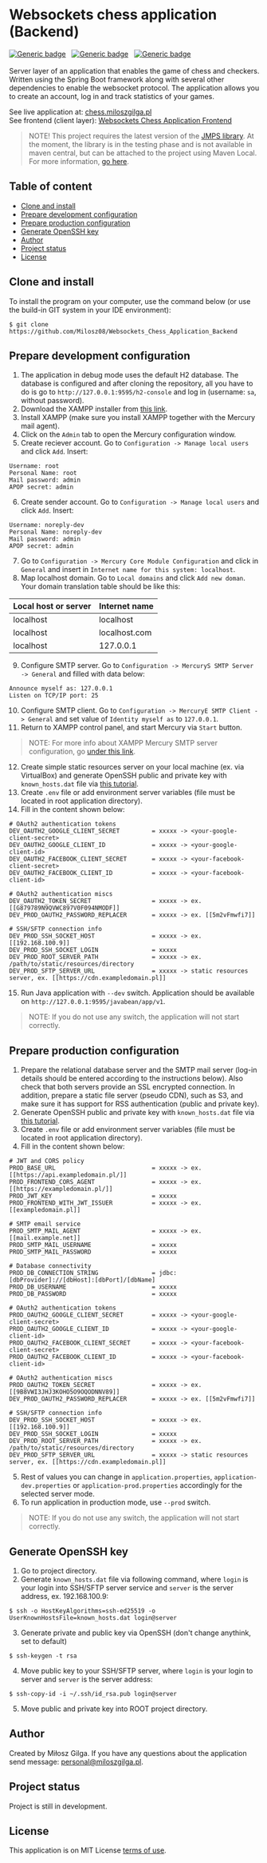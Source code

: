 # Websockets chess application (Backend)
[![Generic badge](https://img.shields.io/badge/Made%20with-Spring%20Boot%202.7.3-1abc9c.svg)](https://www.java.com/en/)&nbsp;&nbsp;
[![Generic badge](https://img.shields.io/badge/Build%20with-Gradle-green.svg)](https://gradle.org/)&nbsp;&nbsp;
[![Generic badge](https://img.shields.io/badge/Packaging-Jar%20-brown.svg)](https://gradle.org/)&nbsp;&nbsp;
<br><br>
Server layer of an application that enables the game of chess and checkers. Written using the Spring Boot framework 
along with several other dependencies to enable the websocket protocol. The application allows you to create an account, 
log in and track statistics of your games.

See live application at: [chess.miloszgilga.pl](https://chess.miloszgilga.pl/)<br>
See frontend (client layer): [Websockets Chess Application Frontend](https://github.com/Milosz08/Websockets_Chess_Application_Frontend)

> NOTE! This project requires the latest version of the [JMPS library](https://github.com/Milosz08/JMPS_Library). At the moment, the library is in the testing phase and is not available in maven central, but can be attached to the project using Maven Local. For more information, [go here](https://github.com/Milosz08/JMPS_Library).

## Table of content
* [Clone and install](#clone-and-install)
* [Prepare development configuration](#prepare-development-configuration)
* [Prepare production configuration](#prepare-production-configuration)
* [Generate OpenSSH key](#generate-openssh-key)
* [Author](#author)
* [Project status](#project-status)
* [License](#license)

<a name="clone-and-install"></a>
## Clone and install

To install the program on your computer, use the command below (or use the build-in GIT system in your IDE environment):
```
$ git clone https://github.com/Milosz08/Websockets_Chess_Application_Backend
```

<a name="prepare-development-configuration"></a>
## Prepare development configuration
1. The application in debug mode uses the default H2 database. The database is configured and after cloning the 
repository, all you have to do is go to `http://127.0.0.1:9595/h2-console` and log in (username: `sa`, without password).
2. Download the XAMPP installer from [this link](https://www.apachefriends.org/download.html).
3. Install XAMPP (make sure you install XAMPP together with the Mercury mail agent).
4. Click on the `Admin` tab to open the Mercury configuration window.
5. Create reciever account. Go to `Configuration -> Manage local users` and click `Add`. Insert:
```
Username: root
Personal Name: root
Mail password: admin
APOP secret: admin
```
6. Create sender account. Go to `Configuration -> Manage local users` and click `Add`. Insert:
```
Username: noreply-dev
Personal Name: noreply-dev
Mail password: admin
APOP secret: admin
```
7. Go to `Configuration -> Mercury Core Module Configuration` and click in `General` and insert in `Internet name for
this system: localhost`.<br>
8. Map localhost domain. Go to `Local domains` and click `Add new doman`. Your domain translation table should be like this:

| Local host or server | Internet name |
|----------------------|---------------|
| localhost            | localhost     |
| localhost            | localhost.com |
| localhost            | 127.0.0.1     |

9. Configure SMTP server. Go to `Configuration -> MercuryS SMTP Server -> General` and filled with data below:
```
Announce myself as: 127.0.0.1
Listen on TCP/IP port: 25
```
10. Configure SMTP client. Go to `Configuration -> MercuryE SMTP Client -> General` and set value of `Identity myself as`
to `127.0.0.1`.
11. Return to XAMPP control panel, and start Mercury via `Start` button.
> NOTE: For more info about XAMPP Mercury SMTP server configuration, go 
> [under this link](https://www.c-sharpcorner.com/UploadFile/c8aa13/send-mail-on-local-host-via-mercury-with-xampp/).
12. Create simple static resources server on your local machine (ex. via VirtualBox) and generate OpenSSH public and private key with `known_hosts.dat` file via [this tutorial](#generate-openssh-key).
13. Create `.env` file or add environment server variables (file must be located in root application directory).
14. Fill in the content shown below:
```properties
# OAuth2 authentication tokens
DEV_OAUTH2_GOOGLE_CLIENT_SECRET         = xxxxx -> <your-google-client-secret>
DEV_OAUTH2_GOOGLE_CLIENT_ID             = xxxxx -> <your-google-client-id>
DEV_OAUTH2_FACEBOOK_CLIENT_SECRET       = xxxxx -> <your-facebook-client-secret>
DEV_OAUTH2_FACEBOOK_CLIENT_ID           = xxxxx -> <your-facebook-client-id>

# OAuth2 authentication miscs
DEV_OAUTH2_TOKEN_SECRET                 = xxxxx -> ex. [[G879789N9QVWC897V0F094NMODF]]
DEV_PROD_OAUTH2_PASSWORD_REPLACER       = xxxxx -> ex. [[5m2vFmwfi7]]

# SSH/SFTP connection info
DEV_PROD_SSH_SOCKET_HOST                = xxxxx -> ex. [[192.168.100.9]]
DEV_PROD_SSH_SOCKET_LOGIN               = xxxxx
DEV_PROD_ROOT_SERVER_PATH               = xxxxx -> ex. /path/to/static/resources/directory
DEV_PROD_SFTP_SERVER_URL                = xxxxx -> static resources server, ex. [[https://cdn.exampledomain.pl]]
```
15. Run Java application with `--dev` switch. Application should be available on `http://127.0.0.1:9595/javabean/app/v1`.
> NOTE: If you do not use any switch, the application will not start correctly.

<a name="prepare-production-configuration"></a>
## Prepare production configuration

1. Prepare the relational database server and the SMTP mail server (log-in details should be entered according to the 
instructions below). Also check that both servers provide an SSL encrypted connection.
In addition, prepare a static file server (pseudo CDN), such as S3, and make sure it has support for RSS authentication (public and private key).
2. Generate OpenSSH public and private key with `known_hosts.dat` file via [this tutorial](#generate-openssh-key).
3. Create `.env` file or add environment server variables (file must be located in root application directory).
4. Fill in the content shown below:
```properties
# JWT and CORS policy
PROD_BASE_URL                           = xxxxx -> ex. [[https://api.exampledomain.pl/]]
PROD_FRONTEND_CORS_AGENT                = xxxxx -> ex. [[https://exampledomain.pl/]]
PROD_JWT_KEY                            = xxxxx
PROD_FRONTEND_WITH_JWT_ISSUER           = xxxxx -> ex. [[exampledomain.pl]]

# SMTP email service
PROD_SMTP_MAIL_AGENT                    = xxxxx -> ex. [[mail.example.net]]
PROD_SMTP_MAIL_USERNAME                 = xxxxx
PROD_SMTP_MAIL_PASSWORD                 = xxxxx

# Database connectivity
PROD_DB_CONNECTION_STRING               = jdbc:[dbProvider]://[dbHost]:[dbPort]/[dbName]
PROD_DB_USERNAME                        = xxxxx
PROD_DB_PASSWORD                        = xxxxx

# OAuth2 authentication tokens
PROD_OAUTH2_GOOGLE_CLIENT_SECRET        = xxxxx -> <your-google-client-secret>
PROD_OAUTH2_GOOGLE_CLIENT_ID            = xxxxx -> <your-google-client-id>
PROD_OAUTH2_FACEBOOK_CLIENT_SECRET      = xxxxx -> <your-facebook-client-secret>
PROD_OAUTH2_FACEBOOK_CLIENT_ID          = xxxxx -> <your-facebook-client-id>

# OAuth2 authentication miscs
PROD_OAUTH2_TOKEN_SECRET                = xxxxx -> ex. [[9B8VWI3JHJ3KOHO5O9OQODNNV89]]
DEV_PROD_OAUTH2_PASSWORD_REPLACER       = xxxxx -> ex. [[5m2vFmwfi7]]

# SSH/SFTP connection info
DEV_PROD_SSH_SOCKET_HOST                = xxxxx -> ex. [[192.168.100.9]]
DEV_PROD_SSH_SOCKET_LOGIN               = xxxxx
DEV_PROD_ROOT_SERVER_PATH               = xxxxx -> ex. /path/to/static/resources/directory
DEV_PROD_SFTP_SERVER_URL                = xxxxx -> static resources server, ex. [[https://cdn.exampledomain.pl]]
```
5. Rest of values you can change in `application.properties`, `application-dev.properties` or `application-prod.properties`
   accordingly for the selected server mode.
6. To run application in production mode, use `--prod` switch.
> NOTE: If you do not use any switch, the application will not start correctly.

<a name="generate-openssh-key"></a>
## Generate OpenSSH key
1. Go to project directory.
2. Generate `known_hosts.dat` file via following command, where `login` is your login into SSH/SFTP server service and `server` is the server address, ex. 192.168.100.9:
```
$ ssh -o HostKeyAlgorithms=ssh-ed25519 -o UserKnownHostsFile=known_hosts.dat login@server
```
3. Generate private and public key via OpenSSH (don't change anythink, set to default)
```
$ ssh-keygen -t rsa
```
4. Move public key to your SSH/SFTP server, where `login` is your login to server and `server` is the server address:
```
$ ssh-copy-id -i ~/.ssh/id_rsa.pub login@server
```
5. Move public and private key into ROOT project directory.

<a name="author"></a>
## Author
Created by Miłosz Gilga. If you have any questions about the application send message:
[personal@miloszgilga.pl](mailto:personal@miloszgilga.pl).

<a name="project-status"></a>
## Project status
Project is still in development.

<a name="license"></a>
## License
This application is on MIT License [terms of use](https://en.wikipedia.org/wiki/MIT_License).
